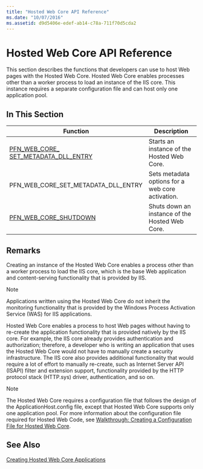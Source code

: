 ```yaml
---
title: "Hosted Web Core API Reference"
ms.date: "10/07/2016"
ms.assetid: d9d5406e-edef-ab14-c78a-711f70d5cda2
---
```

# Hosted Web Core API Reference
This section describes the functions that developers can use to host Web pages with the Hosted Web Core. Hosted Web Core enables processes other than a worker process to load an instance of the IIS core. This instance requires a separate configuration file and can host only one application pool.  
  
## In This Section  
  
|Function|Description|  
|--------------|-----------------|  
|[PFN_WEB_CORE_ SET_METADATA_DLL_ENTRY](../../web-development-reference\native-code-api-reference/pfn-web-core-activate-function.md)|Starts an instance of the Hosted Web Core.|  
|PFN_WEB_CORE_SET_METADATA_DLL_ENTRY|Sets metadata options for a web core activation.|  
|[PFN_WEB_CORE_SHUTDOWN](../../web-development-reference\native-code-api-reference/pfn-web-core-shutdown-function.md)|Shuts down an instance of the Hosted Web Core.|  
  
## Remarks  
 Creating an instance of the Hosted Web Core enables a process other than a worker process to load the IIS core, which is the base Web application and content-serving functionality that is provided by IIS.  
  
> [!NOTE]
>  Applications written using the Hosted Web Core do not inherit the monitoring functionality that is provided by the Windows Process Activation Service (WAS) for IIS applications.  
  
 Hosted Web Core enables a process to host Web pages without having to re-create the application functionality that is provided natively by the IIS core. For example, the IIS core already provides authentication and authorization; therefore, a developer who is writing an application that uses the Hosted Web Core would not have to manually create a security infrastructure. The IIS core also provides additional functionality that would require a lot of effort to manually re-create, such as Internet Server API (ISAPI) filter and extension support, functionality provided by the HTTP protocol stack (HTTP.sys) driver, authentication, and so on.  
  
> [!NOTE]
> The Hosted Web Core requires a configuration file that follows the design of the ApplicationHost.config file, except that Hosted Web Core supports only one application pool. For more information about the configuration file required for Hosted Web Code, see [Walkthrough: Creating a Configuration File for Hosted Web Core](../../web-development-reference\native-code-development-overview\walkthrough-creating-a-configuration-file-for-hosted-web-core.md).  
  
## See Also  
 [Creating Hosted Web Core Applications](../../web-development-reference\native-code-development-overview\creating-hosted-web-core-applications.md)